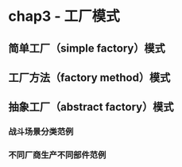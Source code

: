 # chap3 - 工厂模式

## 简单工厂（simple factory）模式

## 工厂方法（factory method）模式

## 抽象工厂（abstract factory）模式

### 战斗场景分类范例

### 不同厂商生产不同部件范例
